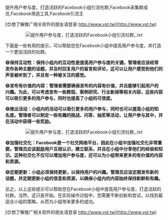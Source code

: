 提升用户参与度，打造活跃的Facebook小组引流社群,Facebook采集群成员,Facebook筛选工具,Facebook引流王

[😍想了解推广相关软件的朋友请登录 http://www.vst.tw](http://www.vst.tw)

 <center><img src="https://vst.tw/MP4/tuiguang/png/8.png" alt="提升用户参与度，打造活跃的Facebook小组引流社群_.txt"></center>

下面是一些有用的提示，可以帮助您在Facebook小组中提高用户参与度，并打造一个更加活跃的社群。

**😄保持互动性：保持小组内的互动性是提高用户参与度的关键。管理者应该经常发布各种主题的话题，并及时回复用户的留言和评论，这可以让用户感觉到他们的声音被听到了，并且有一种被关注的感觉。**

**😄发布有价值的内容：管理者需要确保发布的内容有价值，并且能够引起用户的兴趣。为此，可以考虑发布一些教程、案例研究、行业新闻等相关内容，这些内容可以吸引更多的用户参与，同时也提高了小组的可信度。**

**😄推出活动：小组内的活动可以吸引更多的用户参与，同时也可以提高小组的知名度。管理者可以制定一些有趣的挑战、问答、抽奖等活动，让用户参与其中，并在活动中获得一些奖励。**

 <center><img src="https://vst.tw/MP4/tuiguang/png/5.png" alt="提升用户参与度，打造活跃的Facebook小组引流社群_.txt"></center>

**😄加强社交化：Facebook是一个社交网络平台，因此在小组中加强社交化非常重要。管理员应该鼓励用户互相认识，建立联系，并且在小组中分享他们的经验和知识。这种社交化不仅可以增加用户参与度，还可以为小组带来更多的有价值的内容和资源。**

**😄定期更新：小组必须保持更新，以保持用户的兴趣。管理员应该定期发布新的话题，并定期更新小组的信息和资源，以确保小组内的内容始终保持新鲜和有趣。**

总之，以上这些提示可以帮助您在Facebook小组中提高用户参与度，打造活跃的社群。当然，这只是开始。在实际操作过程中，您需要不断创新和尝试，以找到最适合小组的策略，从而为小组带来更多的成功。

[😍想了解推广相关软件的朋友请登录 http://www.vst.tw](http://www.vst.tw)



